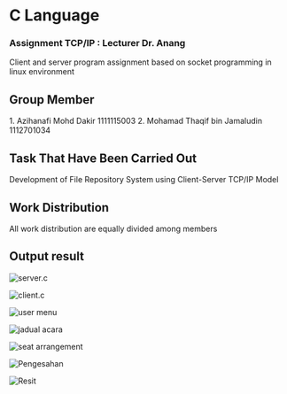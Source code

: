 # C Language
<h3>Assignment TCP/IP : Lecturer Dr. Anang</h3>
Client and server program assignment based on socket programming in linux environment

<h2> Group Member </h2>
1. Azihanafi Mohd Dakir 1111115003
2. Mohamad Thaqif bin Jamaludin 1112701034

<h2> Task That Have Been Carried Out </h2>
Development of File Repository System using Client-Server TCP/IP Model


<h2>Work Distribution</h2>
All work distribution are equally divided among members 


<h2>Output result</h2>

![server.c](https://cloud.githubusercontent.com/assets/13751130/10186143/5f8a3b2e-6781-11e5-91d9-c9f7e17f66c9.png )

![client.c](https://cloud.githubusercontent.com/assets/13751130/10186141/5f2fa5c4-6781-11e5-856d-71157c28fa9e.png )

![user menu](https://cloud.githubusercontent.com/assets/13751130/10186146/5fc0fef2-6781-11e5-8093-1be24240e14d.png)

![jadual acara](https://cloud.githubusercontent.com/assets/13751130/10186148/600028a2-6781-11e5-8947-589b2ae9bf39.png)

![seat arrangement](https://cloud.githubusercontent.com/assets/13751130/10186149/60046714-6781-11e5-9c8e-4475afbb7a25.png)

![Pengesahan](https://cloud.githubusercontent.com/assets/13751130/10186150/600bd468-6781-11e5-9501-6c6abd8a6258.png)

![Resit](https://cloud.githubusercontent.com/assets/13751130/10186143/5f8a3b2e-6781-11e5-91d9-c9f7e17f66c9.png)
